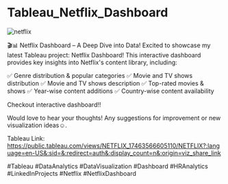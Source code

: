 # Tableau_Netflix_Dashboard

![netflix](https://github.com/user-attachments/assets/96680493-e680-4657-8f5a-73b212681437)

🎬📊 Netflix Dashboard – A Deep Dive into Data!
Excited to showcase my latest Tableau project: Netflix Dashboard! This interactive dashboard provides key insights into Netflix's content library, including:

✅ Genre distribution & popular categories
✅ Movie and TV shows distribution
✅ Movie and TV shows description
✅ Top-rated movies & shows
✅ Year-wise content additions
✅ Country-wise content availability

Checkout interactive dashboard!!

Would love to hear your thoughts! Any suggestions for improvement or new visualization ideas☺️.

Tableau Link: https://public.tableau.com/views/NETFLIX_17463566605110/NETFLIX?:language=en-US&:sid=&:redirect=auth&:display_count=n&:origin=viz_share_link

#Tableau #DataAnalytics #DataVisualization #Dashboard #HRAnalytics #LinkedInProjects #Netflix #NetflixDashboard


